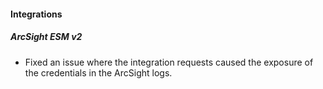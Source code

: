 #### Integrations
##### ArcSight ESM v2
- Fixed an issue where the integration requests caused the exposure of the credentials in the ArcSight logs.
